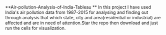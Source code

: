 **Air-pollution-Analysis-of-India-Tableau
**
In this project I have used India's air pollution data from 1987-2015 for analysing and finding out through analysis that which state, city and area(residential or industrial) are affected and are in need of attention.Star the repo then download and just run the cells for visualization.
